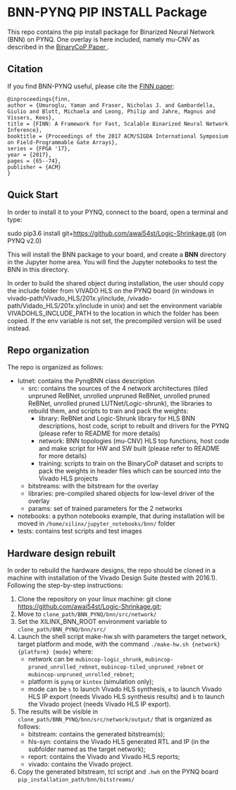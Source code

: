 # BNN-PYNQ PIP INSTALL Package

This repo contains the pip install package for Binarized Neural Network (BNN) on PYNQ. 
One overlay is here included, namely mu-CNV as described in the <a href="https://arxiv.org/abs/2102.03456" target="_blank"> BinaryCoP Paper </a>. 

## Citation
If you find BNN-PYNQ useful, please cite the <a href="https://arxiv.org/abs/1612.07119" target="_blank">FINN paper</a>:

    @inproceedings{finn,
    author = {Umuroglu, Yaman and Fraser, Nicholas J. and Gambardella, Giulio and Blott, Michaela and Leong, Philip and Jahre, Magnus and Vissers, Kees},
    title = {FINN: A Framework for Fast, Scalable Binarized Neural Network Inference},
    booktitle = {Proceedings of the 2017 ACM/SIGDA International Symposium on Field-Programmable Gate Arrays},
    series = {FPGA '17},
    year = {2017},
    pages = {65--74},
    publisher = {ACM}
    }

## Quick Start

In order to install it to your PYNQ, connect to the board, open a terminal and type:

sudo pip3.6 install git+https://github.com/awai54st/Logic-Shrinkage.git (on PYNQ v2.0)

This will install the BNN package to your board, and create a **BNN** directory in the Jupyter home area. You will find the Jupyter notebooks to test the BNN in this directory. 

In order to build the shared object during installation, the user should copy the include folder from VIVADO HLS on the PYNQ board (in windows in vivado-path/Vivado_HLS/201x.y/include, /vivado-path/Vidado_HLS/201x.y/include in unix) and set the environment variable VIVADOHLS_INCLUDE_PATH to the location in which the folder has been copied.
If the env variable is not set, the precompiled version will be used instead. 
 
## Repo organization 

The repo is organized as follows:

-	lutnet: contains the PynqBNN class description
	-	src: contains the sources of the 4 network architectures (tiled unpruned ReBNet, unrolled unpruned ReBNet, unrolled pruned ReBNet, unrolled pruned LUTNet/Logic-shrunk), the libraries to rebuild them, and scripts to train and pack the weights:
		- library: ReBNet and Logic-Shrunk library for HLS BNN descriptions, host code, script to rebuilt and drivers for the PYNQ (please refer to README for more details)
		- network: BNN topologies (mu-CNV) HLS top functions, host code and make script for HW and SW built (please refer to README for more details)
        - training: scripts to train on the BinaryCoP dataset and scripts to pack the weights in header files which can be sourced into the Vivado HLS projects
	-	bitstreams: with the bitstream for the overlay
	-	libraries: pre-compiled shared objects for low-level driver of the overlay
	-	params: set of trained parameters for the 2 networks
-	notebooks: a python notebooks example, that during installation will be moved in `/home/xilinx/jupyter_notebooks/bnn/` folder
-	tests: contains test scripts and test images

## Hardware design rebuilt

In order to rebuild the hardware designs, the repo should be cloned in a machine with installation of the Vivado Design Suite (tested with 2016.1). 
Following the step-by-step instructions:

1.	Clone the repository on your linux machine: git clone https://github.com/awai54st/Logic-Shrinkage.git;
2.	Move to `clone_path/BNN_PYNQ/bnn/src/network/`
3.	Set the XILINX_BNN_ROOT environment variable to `clone_path/BNN_PYNQ/bnn/src/`
4.	Launch the shell script make-hw.sh with parameters the target network, target platform and mode, with the command `./make-hw.sh {network} {platform} {mode}` where:
	- network can be `mubincop-logic_shrunk`, `mubincop-pruned_unrolled_rebnet`, `mubincop-tiled_unpruned_rebnet` or `mubincop-unpruned_unrolled_rebnet`;
	- platform is `pynq` or `kintex` (simulation only);
	- mode can be `s` to launch Vivado HLS synthesis, `e` to launch Vivado HLS IP export (needs Vivado HLS synthesis results) and `b` to launch the Vivado project (needs Vivado HLS IP export).
5.	The results will be visible in `clone_path/BNN_PYNQ/bnn/src/network/output/` that is organized as follows:
	- bitstream: contains the generated bitstream(s);
	- hls-syn: contains the Vivado HLS generated RTL and IP (in the subfolder named as the target network);
	- report: contains the Vivado and Vivado HLS reports;
	- vivado: contains the Vivado project.
6.	Copy the generated bitstream, tcl script and `.hwh` on the PYNQ board `pip_installation_path/bnn/bitstreams/`
